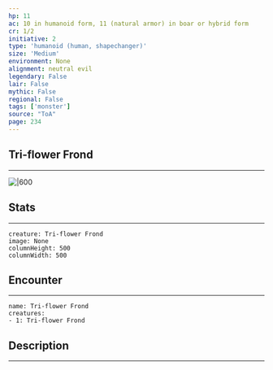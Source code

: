 ```yaml
---
hp: 11
ac: 10 in humanoid form, 11 (natural armor) in boar or hybrid form
cr: 1/2
initiative: 2
type: 'humanoid (human, shapechanger)'    
size: 'Medium'
environment: None
alignment: neutral evil
legendary: False
lair: False
mythic: False
regional: False
tags: ['monster']
source: "ToA"
page: 234
---
```


## Tri-flower Frond
---

![|600](D:/Program%20Files/5e.tools/img/bestiary/ToA/Tri-flower%20Frond.jpg)

## Stats
---

```statblock
creature: Tri-flower Frond
image: None
columnHeight: 500
columnWidth: 500
```

## Encounter
---

```encounter-table
name: Tri-flower Frond
creatures:
- 1: Tri-flower Frond
```

## Description
---




